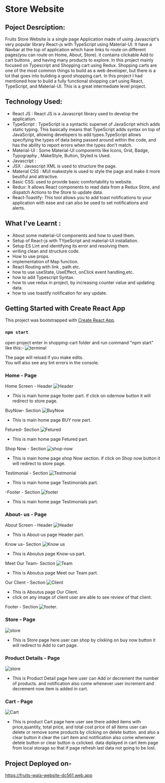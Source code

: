# Store Website

## Poject Desrciption:

Fruits Store Website is a single page Application made of using Javascript's very popular library React-js with TypeScript using Material-UI. It have a Navbar at the top of application which have links to route on different pages(you can route on Home, About, Store). it contains clickable Add to cart buttons , and having many products to explore. In this project mainly focused on Typescript and Shopping cart using Redux.
Shopping carts are one of the most common things to build as a web developer, but there is a lot that goes into building a good shopping cart. In this project I had mentioned how to build a fully functional shopping cart using React, TypeScript, and Material-UI. This is a great intermediate level project.

## Technology Used:
- React JS : React JS is a Javascript library used to develop the application.
- TypeScript : TypeScript is a syntactic superset of JavaScript which adds static typing. This basically means that TypeScript adds syntax on top of JavaScript, allowing developers to add types.TypeScript allows specifying the types of data being passed around within the code, and has the ability to report errors when the types don't match.
- Material-UI : Some Material-UI components like Icons, Grid, Badge, Typography , MakeStyle, Button, Styled is Used.
- Javascript :
- JSX : Javascript XML is used to structure the page.
- Material CSS : MUI makestyle is used to style the page and make it more beutiful and attractive.
- Basic CSS: used to provide basic comfortability to website.
- Redux:  It allows React components to read data from a Redux Store, and dispatch Actions to the Store to update data.
- React-Toastify: This tool allows you to add toast notifications to your application with ease and can also be used to set notifications and alerts.

## What I've Learnt :

- About some material-UI components and how to used them.
- Setup of  React-js with TYpeScript and material-UI installation.
- Setup ES Lint and identifying its error and resolving them.
- writing clean and structure code.
- How to use props.
- implementation of Map function.
- React Routing with link , path etc.
- how to use useState, UseEffect, onClick event handling,etc.
- how to add Typescript Syntax.
- how to use redux in project, by increasing counter value and updating data.
- how to use toastify notification for any update.

## Getting Started with Create React App

This project was bootstrapped with [Create React App](https://github.com/facebook/create-react-app).

### `npm start`
 open project enter in shopping-cart folder and run command "npm start"
 like this:-
 ![terminal](ReadmeImage/terminal.png)

The page will reload if you make edits.\
You will also see any lint errors in the console.

### Home - Page

Home Screen -  Header
![Header](ReadmeImage/homeHeader.png)
- This is main home page footer part. if click on odernow button it will redirect to store page.

BuyNow- Section
![BuyNow](ReadmeImage/buynow.png)
- This is main home page BUY now part.

Fetured- Section
![Fetured](ReadmeImage/fetured.png)
- This is main home page Fetured part.

Shop Now - Section
![shop-now](ReadmeImage/shopnow.png)
- This is main home page shop Now section. if click on Shop now button it will redirect to store page.

Testimonial - Section
![Testmonial](ReadmeImage/testmonial.png)
- This is main home page Testimonials part.

-Footer - Section
![footer](ReadmeImage/footer.png)
- This is main home page Testimonials part.

### About- us - Page

About Screen - Header
![ Header](ReadmeImage/aboutHeader.png)
- This is About-us page Header part.

Know us- Section
![Know us](ReadmeImage/aboutKnowus.png)
- This is Aboutus page Know-us part.

Meet Our Team- Section
![Team](ReadmeImage/aboutTeam.png)
- This is Aboutus page Meet our Team part.

Our Client - Section
![Client](ReadmeImage/aboutClient.png)
- This is Aboutus page Our Client.
- click on any image of client user are able to see review of that client.

Footer - Section
![footer](ReadmeImage/footer.png).

### Store - Page
![store](ReadmeImage/store.png)
- This is Store page here user can shop by clixking on buy now button it will redirect to Add to cart page.

### Product Details - Page
![store](ReadmeImage/ProductDetails.png)
- This is Product Detail page here user can Add or decrement the number of products. and notification also come whenever user increment and decrement now item is added in cart.

### Cart - Page
![Cart](ReadmeImage/cart.png)
- This is product Cart page here user see there added items with price,quantity, total price, and total cost price of all items user can delete or remove some products by clicking on delete button.  and also a clear button it clear the cart item and notification also come whenever detele button or clear button is cxlicked. data diplayed in cart item page from local storage so that if page refresh last data not going to be lost.


## Project Deployed on-
https://fruits-wala-website-dc561.web.app












